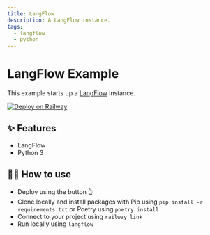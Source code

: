 ```yaml
---
title: LangFlow
description: A LangFlow instance.
tags:
  - langflow
  - python
---
```


# LangFlow Example

This example starts up a [LangFlow](https://github.com/logspace-ai/langflow.git) instance.


[![Deploy on Railway](https://railway.app/button.svg)](https://railway.app/template/JMXEWp)
## ✨ Features

- LangFlow
- Python 3

## 💁‍♀️ How to use

- Deploy using the button 👆
- Clone locally and install packages with Pip using `pip install -r requirements.txt` or Poetry using `poetry install`
- Connect to your project using `railway link`
- Run locally using `langflow`
